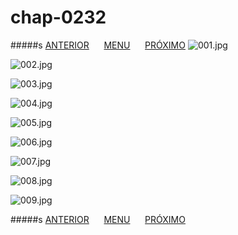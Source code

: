# chap-0232
#####s [ANTERIOR](/chap-0231/readme.md)&nbsp;&nbsp;&nbsp;&nbsp;&nbsp;&nbsp;[MENU](/readme.md)&nbsp;&nbsp;&nbsp;&nbsp;&nbsp;&nbsp;[PRÓXIMO](/chap-0233/readme.md)
![001.jpg](001.jpg)

![002.jpg](002.jpg)

![003.jpg](003.jpg)

![004.jpg](004.jpg)

![005.jpg](005.jpg)

![006.jpg](006.jpg)

![007.jpg](007.jpg)

![008.jpg](008.jpg)

![009.jpg](009.jpg)

#####s [ANTERIOR](/chap-0231/readme.md)&nbsp;&nbsp;&nbsp;&nbsp;&nbsp;&nbsp;[MENU](/readme.md)&nbsp;&nbsp;&nbsp;&nbsp;&nbsp;&nbsp;[PRÓXIMO](/chap-0233/readme.md)
